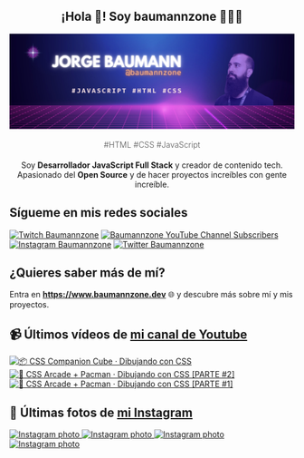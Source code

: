 <p align="center">
   <h2 align="center">¡Hola 👋! Soy baumannzone 👨🏻‍💻</h2>
   <img align="center" src="img/header.png" />
   <h4 align="center" style="font-weight: 300; color: #555;">#HTML #CSS #JavaScript</h4>
</p>

<p align="center" style="margin-bottom: 20px">Soy <strong>Desarrollador JavaScript Full Stack</strong> y creador de contenido tech.
<br/>
Apasionado del <strong>Open Source</strong> y de hacer proyectos increíbles con gente increíble.
</p>

## Sígueme en mis redes sociales

[![Twitch Baumannzone](https://img.shields.io/twitch/status/baumannzone?style=social)](https://twitch.tv/baumannzone)
[![Baumannzone YouTube Channel Subscribers](https://img.shields.io/youtube/channel/subscribers/UCTTj5ztXnGeDRPFVsBp7VMA?style=social)](https://youtube.com/rambitojs)
[![Instagram Baumannzone](https://img.shields.io/badge/Baumannzone--_.svg?label=Instagram&style=social&logo=instagram)](https://instagram.com/baumannzone)
[![Twitter Baumannzone](https://img.shields.io/twitter/follow/Baumannzone?label=Twitter&style=social)](https://twitter.com/baumannzone)

## ¿Quieres saber más de mí?

Entra en **https://www.baumannzone.dev** 🌐 y descubre más sobre mí y mis proyectos.

## 📹 Últimos vídeos de [mi canal de Youtube](https://youtube.com/rambitojs?sub_confirmation=1)


<a href='https://youtu.be/W6xwoSJahA0' target='_blank'>
  <img width='30%' src='https://img.youtube.com/vi/W6xwoSJahA0/mqdefault.jpg' alt='📦 CSS Companion Cube · Dibujando con CSS' />
</a>
<a href='https://youtu.be/9C3NXVXewH8' target='_blank'>
  <img width='30%' src='https://img.youtube.com/vi/9C3NXVXewH8/mqdefault.jpg' alt='👾 CSS Arcade + Pacman · Dibujando con CSS [PARTE #2]' />
</a>
<a href='https://youtu.be/2ahqLdgkSxA' target='_blank'>
  <img width='30%' src='https://img.youtube.com/vi/2ahqLdgkSxA/mqdefault.jpg' alt='👾 CSS Arcade + Pacman · Dibujando con CSS [PARTE #1]' />
</a>

## 📸 Últimas fotos de [mi Instagram](https://instagram.com/baumannzone)


<a href='https://instagram.com/p/Cwp69ltLAiX' target='_blank'>
  <img width='20%' src='https://instagram.frix9-1.fna.fbcdn.net/v/t51.2885-15/372858005_149716668132501_3762268922689772339_n.jpg?stp=dst-jpg_e15_fr_s1080x1080&_nc_ht=instagram.frix9-1.fna.fbcdn.net&_nc_cat=109&_nc_ohc=lLoeiLcrVd0AX9R60Pv&edm=APU89FABAAAA&ccb=7-5&ig_cache_key=MzE4MjMzMzkzMDc4NTk5ODk5OQ%3D%3D.2-ccb7-5&oh=00_AfCgQ63ReXLblUCS_eEx4w3Dl09AMPkVorMZvOy7yEeExw&oe=64FC92D1&_nc_sid=bc0c2c' alt='Instagram photo' />
</a>
<a href='https://instagram.com/p/CwQxS6LLEw6' target='_blank'>
  <img width='20%' src='https://instagram.frix9-1.fna.fbcdn.net/v/t51.2885-15/369629154_312070311476283_3783488380458888428_n.jpg?stp=dst-jpg_e15_fr_s1080x1080&_nc_ht=instagram.frix9-1.fna.fbcdn.net&_nc_cat=103&_nc_ohc=6cZkBDIjwmgAX9_sPM0&edm=APU89FABAAAA&ccb=7-5&ig_cache_key=MzE3NTI1NDUzNDkzMzc2MDYxNA%3D%3D.2-ccb7-5&oh=00_AfBSovCgmq6_rlFrnAqnYvNNuW_WzgzvBLmXwQFJfrOxcA&oe=64FB8987&_nc_sid=bc0c2c' alt='Instagram photo' />
</a>
<a href='https://instagram.com/p/Cuh4tmqI_Pm' target='_blank'>
  <img width='20%' src='https://instagram.frix9-1.fna.fbcdn.net/v/t39.30808-6/347404881_757117393086412_3179597227980404089_n.png?stp=dst-jpg_e15_fr_s1080x1080&_nc_ht=instagram.frix9-1.fna.fbcdn.net&_nc_cat=104&_nc_ohc=2AR1815aR8wAX8dVIcp&edm=APU89FAAAAAA&ccb=7-5&ig_cache_key=MzE0NDA0MzQzOTM3MTU4MDM5MA%3D%3D.2-ccb7-5&oh=00_AfA-EUDctYDND--zr_-kEADW1P-s6bx8IN_RoBhuFRH8KQ&oe=64FB584A&_nc_sid=bc0c2c' alt='Instagram photo' />
</a>
<a href='https://instagram.com/p/CuKJcvKIdVU' target='_blank'>
  <img width='20%' src='https://instagram.frix9-1.fna.fbcdn.net/v/t51.2885-15/356800716_984885206236572_2361722121069524674_n.jpg?stp=dst-jpg_e15_fr_s1080x1080&_nc_ht=instagram.frix9-1.fna.fbcdn.net&_nc_cat=100&_nc_ohc=LL6sOuI8ZXsAX_6NAhq&edm=APU89FABAAAA&ccb=7-5&ig_cache_key=MzEzNzM2MTY0NzYxNjc3NTUwOA%3D%3D.2-ccb7-5&oh=00_AfCQy8DZQEbMEn6bis6pZNWhp9bh5X6opXD-K16ZwJJOcw&oe=64FC05C2&_nc_sid=bc0c2c' alt='Instagram photo' />
</a>
